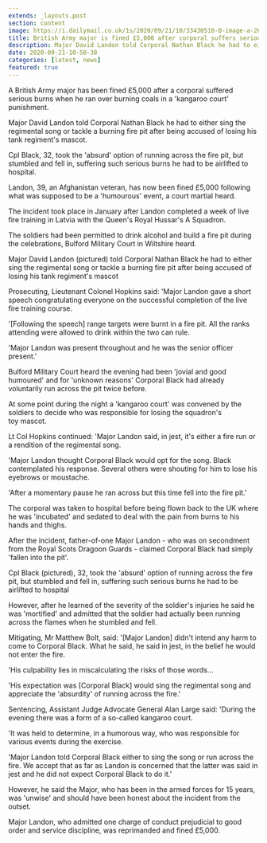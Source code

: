 ```yaml
---
extends: _layouts.post
section: content
image: https://i.dailymail.co.uk/1s/2020/09/21/10/33430510-0-image-a-20_1600681605325.jpg 
title: British Army major is fined £5,000 after corporal suffers serious burns running over burning coals 
description: Major David Landon told Corporal Nathan Black he had to either sing the regimental song or tackle a burning fire pit after being accused of losing his tank regiments mascot. 
date: 2020-09-21-10-50-38 
categories: [latest, news] 
featured: true 
--- 
```

A British Army major has been fined £5,000 after a corporal suffered serious burns when he ran over burning coals in a 'kangaroo court' punishment. 

Major David Landon told Corporal Nathan Black he had to either sing the regimental song or tackle a burning fire pit after being accused of losing his tank regiment's mascot. 

Cpl Black, 32, took the 'absurd' option of running across the fire pit, but stumbled and fell in, suffering such serious burns he had to be airlifted to hospital.

Landon, 39, an Afghanistan veteran, has now been fined £5,000 following what was supposed to be a 'humourous' event, a court martial heard.

The incident took place in January after Landon completed a week of live fire training in Latvia with the Queen's Royal Hussar's A Squadron.

The soldiers had been permitted to drink alcohol and build a fire pit during the celebrations, Bulford Military Court in Wiltshire heard.  

Major David Landon (pictured) told Corporal Nathan Black he had to either sing the regimental song or tackle a burning fire pit after being accused of losing his tank regiment's mascot

Prosecuting, Lieutenant Colonel Hopkins said: 'Major Landon gave a short speech congratulating everyone on the successful completion of the live fire training course.

'[Following the speech] range targets were burnt in a fire pit. All the ranks attending were allowed to drink within the two can rule.

'Major Landon was present throughout and he was the senior officer present.'

Bulford Military Court heard the evening had been 'jovial and good humoured' and for 'unknown reasons' Corporal Black had already voluntarily run across the pit twice before.

At some point during the night a 'kangaroo court' was convened by the soldiers to decide who was responsible for losing the squadron's toy mascot.

Lt Col Hopkins continued: 'Major Landon said, in jest, it's either a fire run or a rendition of the regimental song.

'Major Landon thought Corporal Black would opt for the song. Black contemplated his response. Several others were shouting for him to lose his eyebrows or moustache.

'After a momentary pause he ran across but this time fell into the fire pit.'

The corporal was taken to hospital before being flown back to the UK where he was 'incubated' and sedated to deal with the pain from burns to his hands and thighs.

After the incident, father-of-one Major Landon - who was on secondment from the Royal Scots Dragoon Guards - claimed Corporal Black had simply 'fallen into the pit'.

Cpl Black (pictured), 32, took the 'absurd' option of running across the fire pit, but stumbled and fell in, suffering such serious burns he had to be airlifted to hospital

However, after he learned of the severity of the soldier's injuries he said he was 'mortified' and admitted that the soldier had actually been running across the flames when he stumbled and fell.

Mitigating, Mr Matthew Bolt, said: '[Major Landon] didn't intend any harm to come to Corporal Black. What he said, he said in jest, in the belief he would not enter the fire.

'His culpability lies in miscalculating the risks of those words...

'His expectation was [Corporal Black] would sing the regimental song and appreciate the 'absurdity' of running across the fire.'

Sentencing, Assistant Judge Advocate General Alan Large said: 'During the evening there was a form of a so-called kangaroo court.

'It was held to determine, in a humorous way, who was responsible for various events during the exercise.

'Major Landon told Corporal Black either to sing the song or run across the fire. We accept that as far as Landon is concerned that the latter was said in jest and he did not expect Corporal Black to do it.'

However, he said the Major, who has been in the armed forces for 15 years, was 'unwise' and should have been honest about the incident from the outset.

Major Landon, who admitted one charge of conduct prejudicial to good order and service discipline, was reprimanded and fined £5,000. 

